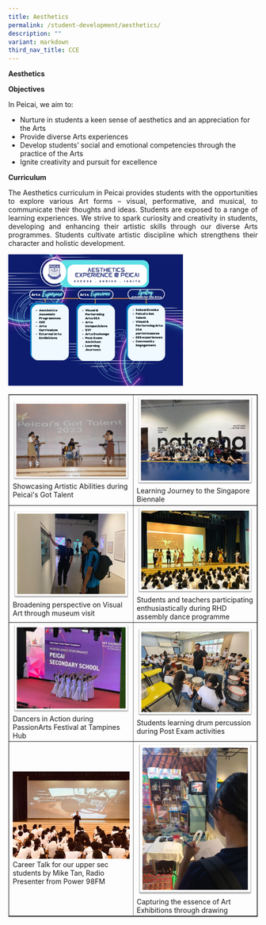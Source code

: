 ```yaml
---
title: Aesthetics
permalink: /student-development/aesthetics/
description: ""
variant: markdown
third_nav_title: CCE
---
```

<p><b>Aesthetics</b></p>
<p><b>Objectives</b></p>
In Peicai, we aim to:
<ul><li> 
	Nurture in students a keen sense of aesthetics and an appreciation for the Arts</li>
	<li>Provide diverse Arts experiences</li>
	<li>Develop students’ social and emotional competencies through the practice of the Arts</li>
	<li>Ignite creativity and pursuit for excellence</li></ul>
	<b>Curriculum</b>
<p align="justify">The Aesthetics curriculum in Peicai provides students with the opportunities to explore various Art forms – visual, performative, and musical, to communicate their thoughts and ideas. Students are exposed to a range of learning experiences. We strive to spark curiosity and creativity in students, developing and enhancing their artistic skills through our diverse Arts programmes. Students cultivate artistic discipline which strengthens their character and holistic development.</p>
<img style="width: 70%;" src="/images/aesthesics.jpg">
<p style="text-align: center;">
</p><p><span style="text-decoration: underline;"><strong></strong></span></p>
<table style="border-collapse: collapse; width: 100%;" border="1">
<tbody>
<tr>
<td style="width: 50%;"><img src="/images/aesthesics1.jpg">Showcasing Artistic Abilities during Peicai's Got Talent</td>
<td style="width: 40%;"><img src="/images/aesthesics2.jpg">Learning Journey to the Singapore Biennale</td>
</tr>
<tr>
<td style="width: 50%;"><img src="/images/aesthesics4.jpg">Broadening perspective on Visual Art through museum visit</td>
<td style="width: 50%;"><img src="/images/aesthesics5.jpg">Students and teachers participating enthusiastically during RHD assembly dance programme</td>
</tr>
<tr>
<td style="width: 50%;"><img src="/images/aesthesics6.jpg">  Dancers in Action during PassionArts Festival at Tampines Hub </td>
<td style="width: 50%;"><img src="/images/aesthesics7.jpg">Students learning drum percussion during Post Exam activities</td>
</tr><tr>
<td style="width: 50%;"><img src="/images/aesthesics8.jpg">Career Talk for our upper sec students by Mike Tan, Radio Presenter from Power 98FM</td>
<td style="width: 30%;"><img src="/images/aesthesics3.jpg">Capturing the essence of Art Exhibitions through drawing</td>
</tr>
</tbody>
</table>